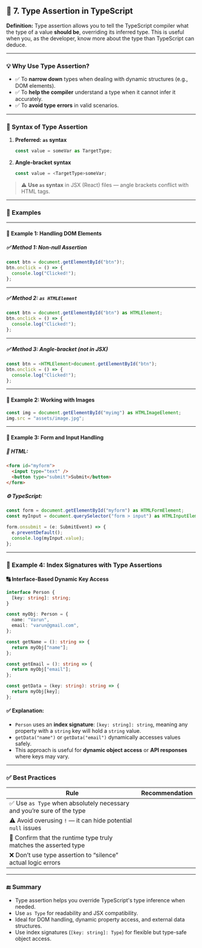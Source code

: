 ## 🧾 7. Type Assertion in TypeScript

**Definition:**
Type assertion allows you to tell the TypeScript compiler what the type of a value **should be**, overriding its inferred type. This is useful when you, as the developer, know more about the type than TypeScript can deduce.

---

### 💡 Why Use Type Assertion?

- ✅ To **narrow down** types when dealing with dynamic structures (e.g., DOM elements).
- ✅ To **help the compiler** understand a type when it cannot infer it accurately.
- ✅ To **avoid type errors** in valid scenarios.

---

### 🧩 Syntax of Type Assertion

1. **Preferred: `as` syntax**

   ```ts
   const value = someVar as TargetType;
   ```

2. **Angle-bracket syntax**

   ```ts
   const value = <TargetType>someVar;
   ```

> ⚠️ **Use `as` syntax** in JSX (React) files — angle brackets conflict with HTML tags.

---

### 🧪 Examples

---

#### 📌 Example 1: Handling DOM Elements

##### ✅ Method 1: Non-null Assertion

```ts
const btn = document.getElementById("btn")!;
btn.onclick = () => {
  console.log("Clicked!");
};
```

---

##### ✅ Method 2: `as HTMLElement`

```ts
const btn = document.getElementById("btn") as HTMLElement;
btn.onclick = () => {
  console.log("Clicked!");
};
```

---

##### ✅ Method 3: Angle-bracket (not in JSX)

```ts
const btn = <HTMLElement>document.getElementById("btn");
btn.onclick = () => {
  console.log("Clicked!");
};
```

---

#### 📌 Example 2: Working with Images

```ts
const img = document.getElementById("myimg") as HTMLImageElement;
img.src = "assets/image.jpg";
```

---

#### 📌 Example 3: Form and Input Handling

##### 🧾 HTML:

```html
<form id="myform">
  <input type="text" />
  <button type="submit">Submit</button>
</form>
```

##### ⚙️ TypeScript:

```ts
const form = document.getElementById("myform") as HTMLFormElement;
const myInput = document.querySelector("form > input") as HTMLInputElement;

form.onsubmit = (e: SubmitEvent) => {
  e.preventDefault();
  console.log(myInput.value);
};
```

---

### 🧮 Example 4: Index Signatures with Type Assertions

#### 🔠 Interface-Based Dynamic Key Access

```ts
interface Person {
  [key: string]: string;
}

const myObj: Person = {
  name: "Varun",
  email: "varun@gmail.com",
};

const getName = (): string => {
  return myObj["name"];
};

const getEmail = (): string => {
  return myObj["email"];
};

const getData = (key: string): string => {
  return myObj[key];
};
```

#### ✅ Explanation:

- `Person` uses an **index signature**: `[key: string]: string`, meaning any property with a `string` key will hold a `string` value.
- `getData("name")` or `getData("email")` dynamically accesses values safely.
- This approach is useful for **dynamic object access** or **API responses** where keys may vary.

---

### ✅ Best Practices

| Rule                                                                   | Recommendation |
| ---------------------------------------------------------------------- | -------------- |
| ✅ Use `as Type` when absolutely necessary and you’re sure of the type |                |
| ⚠️ Avoid overusing `!` — it can hide potential `null` issues           |                |
| 🧠 Confirm that the runtime type truly matches the asserted type       |                |
| ❌ Don’t use type assertion to “silence” actual logic errors           |                |

---

### 🔚 Summary

- Type assertion helps you override TypeScript's type inference when needed.
- Use `as Type` for readability and JSX compatibility.
- Ideal for DOM handling, dynamic property access, and external data structures.
- Use index signatures (`[key: string]: Type`) for flexible but type-safe object access.

